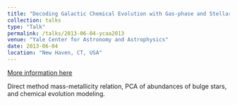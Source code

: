 ```yaml
---
title: "Decoding Galactic Chemical Evolution with Gas-phase and Stellar Abundances"
collection: talks
type: "Talk"
permalink: /talks/2013-06-04-ycaa2013
venue: "Yale Center for Astronomy and Astrophysics"
date: 2013-06-04
location: "New Haven, CT, USA"
---
```


[More information here](https://bretthandrews.github.io/files/talks/2013-06-04-ycaa-pcaa.pdf)

Direct method mass-metallicity relation, PCA of abundances of bulge stars, and chemical evolution modeling.
